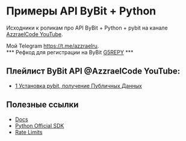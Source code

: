 # Примеры API ByBit + Python

Исходники к роликам про API ByBit + Python + pybit на канале   
[AzzraelCode YouTube](https://www.youtube.com/@AzzraelCode).

Мой Telegram https://t.me/azzraelru.  
*** Рефкод для регистрации на ByBit [G5REPY](https://www.bybit.com/invite?ref=G5REPY) ***

## Плейлист ByBit API @AzzraelCode YouTube:
- [1 Установка pybit, получение Публичных Данных](https://youtu.be/nJrZ6rJIwa4)  

## Полезные ссылки
- [Docs](https://bybit-exchange.github.io/docs/v5/intro)
- [Python Official SDK](https://github.com/bybit-exchange/pybit)
- [Rate Limits](https://bybit-exchange.github.io/docs/copy-trade/rate-limit#ip-rate-limit)



